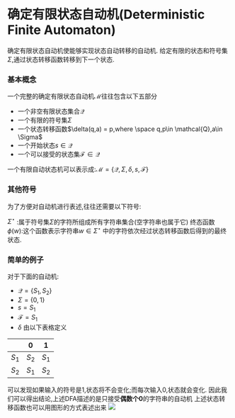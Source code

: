 # 确定有限状态自动机(Deterministic Finite Automaton)
确定有限状态自动机使能够实现状态自动转移的自动机. 给定有限的状态和符号集$\Sigma$,通过状态转移函数转移到下一个状态.

### 基本概念
一个完整的确定有限状态自动机$\mathcal{M}$往往包含以下五部分
- 一个非空有限状态集合$\mathcal{Q}$
- 一个有限的符号集$\Sigma$
- 一个状态转移函数$\delta(q,a) = p,where \space q,p\in \mathcal{Q},a\in \Sigma$
- 一个开始状态$s\in \mathcal{Q}$
- 一个可以接受的状态集$\mathcal{F} \in \mathcal{Q}$

一个有限自动状态机可以表示成:$\mathcal{M} = \{\mathcal{Q},\Sigma,\delta,s,\mathcal{F}\}$

### 其他符号
为了方便对自动机进行表述,往往还需要以下符号:

$\Sigma^\star$ :属于符号集$\Sigma$的字符所组成所有字符串集合(空字符串也属于它)
终态函数$\phi(w)$:这个函数表示字符串$w\in \Sigma^\star$ 中的字符依次经过状态转移函数后得到的最终状态.

### 简单的例子
对于下面的自动机:
- $\mathcal{Q} = \{S_1, S_2\}$
- $\Sigma = \{0,1\}$
- $s = S_1$
- $\mathcal{F} = {S_1}$
- $\delta$ 由以下表格定义

|       | 0     | 1     |
| ----- | ----- | ----- |
| $S_1$ | $S_2$ | $S_1$ |
| $S_2$ | $S_1$ | $S_2$ |

可以发现如果输入的符号是1,状态将不会变化;而每次输入0,状态就会变化.
因此我们可以得出结论,上述DFA描述的是只接受**偶数个0**的字符串的自动机
上述状态转移函数也可以用图形的方式表述出来
![](https://upload.wikimedia.org/wikipedia/commons/thumb/9/9d/DFAexample.svg/2560px-DFAexample.svg.png)